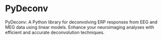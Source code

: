# PyDeconv
PyDeconv: A Python library for deconvolving ERP responses from EEG and MEG data using linear models. Enhance your neuroimaging analyses with efficient and accurate deconvolution techniques.
